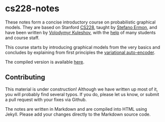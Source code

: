# cs228-notes

These notes form a concise introductory course on probabilistic graphical models. They are based on Stanford [CS228](http://cs.stanford.edu/~ermon/cs228/index.html), taught by [Stefano Ermon](http://cs.stanford.edu/~ermon/), and have been written by [Volodymyr Kuleshov](http://www.stanford.edu/~kuleshov), with the [help](https://github.com/ermongroup/cs228-notes/commits/master) of many students and course staff.

This course starts by introducing graphical models from the very basics and concludes by explaining from first principles the [variational auto-encoder](https://ermongroup.github.io/cs228-notes/).

The compiled version is available [here](http://ermongroup.github.io/cs228-notes/).

## Contributing

This material is under construction! Although we have written up most of it, you will probably find several typos. If you do, please let us know, or submit a pull request with your fixes via Github.

The notes are written in Markdown and are compiled into HTML using Jekyll. Please add your changes directly to the Markdown source code.
